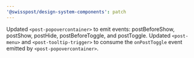 ```yaml
---
'@swisspost/design-system-components': patch
---
```


Updated `<post-popovercontainer>` to emit events: postBeforeShow, postShow, postHide, postBeforeToggle, and postToggle. Updated `<post-menu>` and `<post-tooltip-trigger>` to consume the `onPostToggle` event emitted by `<post-popovercontainer>`.
